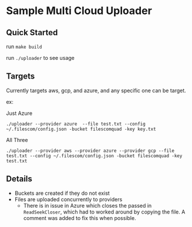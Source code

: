 # Sample Multi Cloud Uploader

## Quick Started
run `make build`

run `./uploader` to see usage

## Targets
Currently targets aws, gcp, and azure, and any specific one can be target.

ex:

Just Azure
```
./uploader --provider azure  --file test.txt --config ~/.filescom/config.json -bucket filescomquad -key key.txt
```

All Three

```
./uploader --provider aws --provider azure --provider gcp --file test.txt --config ~/.filescom/config.json -bucket filescomquad -key test.txt
```

## Details
- Buckets are created if they do not exist
- Files are uploaded concurrently to providers
  - There is in issue in Azure which closes the passed in `ReadSeekCloser`, which had to worked around by copying the file. A comment was added to fix this when possible.